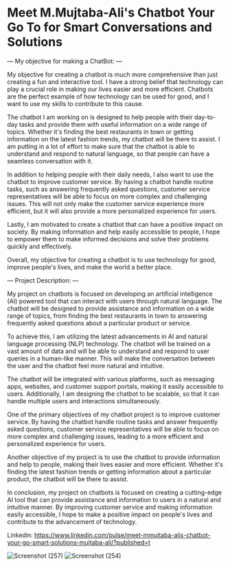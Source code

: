 # Meet M.Mujtaba-Ali's Chatbot Your Go To for Smart Conversations and Solutions

—
My objective for making a ChatBot:
—

My objective for creating a chatbot is much more comprehensive than just creating a fun and interactive tool. I have a strong belief that technology can play a crucial role in making our lives easier and more efficient. Chatbots are the perfect example of how technology can be used for good, and I want to use my skills to contribute to this cause.

The chatbot I am working on is designed to help people with their day-to-day tasks and provide them with useful information on a wide range of topics. Whether it's finding the best restaurants in town or getting information on the latest fashion trends, my chatbot will be there to assist. I am putting in a lot of effort to make sure that the chatbot is able to understand and respond to natural language, so that people can have a seamless conversation with it.

In addition to helping people with their daily needs, I also want to use the chatbot to improve customer service. By having a chatbot handle routine tasks, such as answering frequently asked questions, customer service representatives will be able to focus on more complex and challenging issues. This will not only make the customer service experience more efficient, but it will also provide a more personalized experience for users.

Lastly, I am motivated to create a chatbot that can have a positive impact on society. By making information and help easily accessible to people, I hope to empower them to make informed decisions and solve their problems quickly and effectively.

Overall, my objective for creating a chatbot is to use technology for good, improve people's lives, and make the world a better place.

—
Project Description:
—

My project on chatbots is focused on developing an artificial intelligence (AI) powered tool that can interact with users through natural language. The chatbot will be designed to provide assistance and information on a wide range of topics, from finding the best restaurants in town to answering frequently asked questions about a particular product or service.

To achieve this, I am utilizing the latest advancements in AI and natural language processing (NLP) technology. The chatbot will be trained on a vast amount of data and will be able to understand and respond to user queries in a human-like manner. This will make the conversation between the user and the chatbot feel more natural and intuitive.

The chatbot will be integrated with various platforms, such as messaging apps, websites, and customer support portals, making it easily accessible to users. Additionally, I am designing the chatbot to be scalable, so that it can handle multiple users and interactions simultaneously.

One of the primary objectives of my chatbot project is to improve customer service. By having the chatbot handle routine tasks and answer frequently asked questions, customer service representatives will be able to focus on more complex and challenging issues, leading to a more efficient and personalized experience for users.

Another objective of my project is to use the chatbot to provide information and help to people, making their lives easier and more efficient. Whether it's finding the latest fashion trends or getting information about a particular product, the chatbot will be there to assist.

In conclusion, my project on chatbots is focused on creating a cutting-edge AI tool that can provide assistance and information to users in a natural and intuitive manner. By improving customer service and making information easily accessible, I hope to make a positive impact on people's lives and contribute to the advancement of technology.

Linkedin: https://www.linkedin.com/pulse/meet-mmujtaba-alis-chatbot-your-go-smart-solutions-mujtaba-ali/?published=t


![Screenshot (257)](https://user-images.githubusercontent.com/98379001/215481784-6341528d-ed53-4a48-85ab-6b4866e0e44a.png)
![Screenshot (254)](https://user-images.githubusercontent.com/98379001/215481789-55922a24-0743-4ed1-9945-bf42ffb983cf.png)

